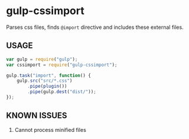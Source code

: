 gulp-cssimport
==============

Parses css files, finds `@import` directive and includes these external files.

USAGE
-----
```javascript
var gulp = require("gulp");
var cssimport = require("gulp-cssimport");

gulp.task("import", function() {
	gulp.src("src/*.css")
		.pipe(plugin())
		.pipe(gulp.dest("dist/"));
}); 
```

KNOWN ISSUES
------------
1. Cannot process minified files